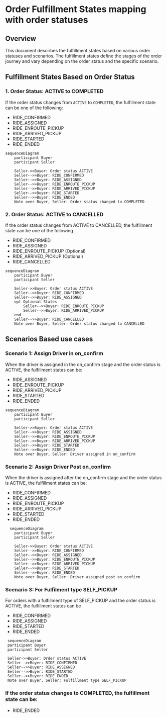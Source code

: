 # Order Fulfillment States mapping with order statuses

## Overview
This document describes the fulfillment states based on various order statuses and scenarios. The fulfillment states define the stages of the order journey and vary depending on the order status and the specific scenario.

## Fulfillment States Based on Order Status

### 1. Order Status: ACTIVE to COMPLETED
If the order status changes from `ACTIVE` to `COMPLETED`, the fulfillment state can be one of the following:
- RIDE_CONFIRMED
- RIDE_ASSIGNED
- RIDE_ENROUTE_PICKUP
- RIDE_ARRIVED_PICKUP
- RIDE_STARTED
- RIDE_ENDED

```mermaid
sequenceDiagram
    participant Buyer
    participant Seller

    Seller->>Buyer: Order status ACTIVE
    Seller-->>Buyer: RIDE_CONFIRMED
    Seller-->>Buyer: RIDE_ASSIGNED
    Seller-->>Buyer: RIDE_ENROUTE_PICKUP
    Seller-->>Buyer: RIDE_ARRIVED_PICKUP
    Seller-->>Buyer: RIDE_STARTED
    Seller-->>Buyer: RIDE_ENDED
    Note over Buyer, Seller: Order status changed to COMPLETED
```    

### 2. Order Status: ACTIVE to CANCELLED  
If the order status changes from ACTIVE to CANCELLED, the fulfillment state can be one of the following
- RIDE_CONFIRMED
- RIDE_ASSIGNED
- RIDE_ENROUTE_PICKUP (Optional)
- RIDE_ARRIVED_PICKUP (Optional)
- RIDE_CANCELLED 

```mermaid
sequenceDiagram
    participant Buyer
    participant Seller

    Seller->>Buyer: Order status ACTIVE
    Seller-->>Buyer: RIDE_CONFIRMED
    Seller-->>Buyer: RIDE_ASSIGNED
    opt Optional States
        Seller-->>Buyer: RIDE_ENROUTE_PICKUP
        Seller-->>Buyer: RIDE_ARRIVED_PICKUP
    end
    Seller-->>Buyer: RIDE_CANCELLED
    Note over Buyer, Seller: Order status changed to CANCELLED
```
## Scenarios Based use cases
### Scenario 1: Assign Driver in on_confirm
When the driver is assigned in the on_confirm stage and the order status is ACTIVE, the fulfillment states can be:
  - RIDE_ASSIGNED
  - RIDE_ENROUTE_PICKUP
  - RIDE_ARRIVED_PICKUP
  - RIDE_STARTED
  - RIDE_ENDED
```mermaid
sequenceDiagram
    participant Buyer
    participant Seller

    Seller->>Buyer: Order status ACTIVE
    Seller-->>Buyer: RIDE_ASSIGNED
    Seller-->>Buyer: RIDE_ENROUTE_PICKUP
    Seller-->>Buyer: RIDE_ARRIVED_PICKUP
    Seller-->>Buyer: RIDE_STARTED
    Seller-->>Buyer: RIDE_ENDED
    Note over Buyer, Seller: Driver assigned in on_confirm
```    
### Scenario 2: Assign Driver Post on_confirm
  When the driver is assigned after the on_confirm stage and the order status is ACTIVE, the fulfillment states can be:
  - RIDE_CONFIRMED
  - RIDE_ASSIGNED
  - RIDE_ENROUTE_PICKUP
  - RIDE_ARRIVED_PICKUP
  - RIDE_STARTED
  - RIDE_ENDED
```mermaid
  sequenceDiagram
    participant Buyer
    participant Seller

    Seller->>Buyer: Order status ACTIVE
    Seller-->>Buyer: RIDE_CONFIRMED
    Seller-->>Buyer: RIDE_ASSIGNED
    Seller-->>Buyer: RIDE_ENROUTE_PICKUP
    Seller-->>Buyer: RIDE_ARRIVED_PICKUP
    Seller-->>Buyer: RIDE_STARTED
    Seller-->>Buyer: RIDE_ENDED
    Note over Buyer, Seller: Driver assigned post on_confirm
```
### Scenario 3: For Fulfilment type SELF_PICKUP
  For orders with a fulfillment type of SELF_PICKUP and the order status is ACTIVE, the fulfillment states can be
  - RIDE_CONFIRMED
  - RIDE_ASSIGNED
  - RIDE_STARTED
  - RIDE_ENDED
   ```mermaid
    sequenceDiagram
    participant Buyer
    participant Seller

    Seller->>Buyer: Order status ACTIVE
    Seller-->>Buyer: RIDE_CONFIRMED
    Seller-->>Buyer: RIDE_ASSIGNED
    Seller-->>Buyer: RIDE_STARTED
    Seller-->>Buyer: RIDE_ENDED
    Note over Buyer, Seller: Fulfillment type SELF_PICKUP
```    

### If the order status changes to COMPLETED, the fulfillment state can be:
  - RIDE_ENDED
 
